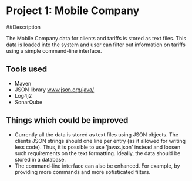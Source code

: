 # Project 1: Mobile Company

##Description

The Mobile Company data for clients and tariffs is stored as text files. This data is loaded into the system and user can filter out information on tariffs using a simple command-line interface.

## Tools used

- Maven
- JSON library www.json.org/java/
- Log4j2
- SonarQube

## Things which could be improved

- Currently all the data is stored as text files using JSON objects. The clients JSON strings should one line per entry (as it allowed for writing less code). Thus, it is possible to use 'javax.json' instead and loosen such requirements on the text formatting. Ideally, the data should be stored in a database.
- The command-line interface can also be enhanced. For example, by providing more commands and more sofisticated filters.
